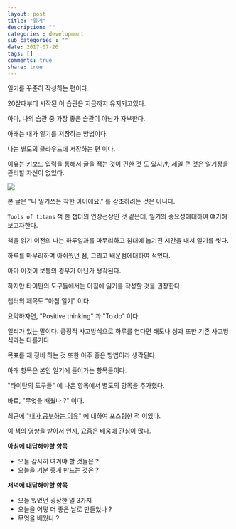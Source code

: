 ```yaml
---
layout: post
title: "일기"
description: ""
categories : development
sub_categories : ""
date: 2017-07-26
tags: []
comments: true
share: true
---
```


일기를 꾸준히 작성하는 편이다.

20살때부터 시작된 이 습관은 지금까지 유지되고있다.

  

아마, 나의 습관 중 가장 좋은 습관이 아닌가 자부한다.

아래는 내가 일기를 저장하는 방법이다.

  

나는 별도의 클라우드에 저장하는 편 이다.

이유는 키보드 입력을 통해서 글을 적는 것이 편한 것 도 있지만, 제일 큰 것은 일기장을 관리할 자신이 없었다.

  

  

![](/assets/images/posts/790/275BBC335977E31D275943.JPEG)

  

  

본 글은 "나 일기쓰는 착한 아이에요." 를 강조하려는 것은 아니다.


`Tools of titans` 책 한 챕터의 연장선상인 것 같은데, 일기의 중요성에대하여 얘기해보고자한다.

책을 읽기 이전의 나는 하루일과를 마무리하고 침대에 눕기전 시간을 내서 일기를 썻다.



하루를 마무리하며 아쉬웠던 점, 그리고 배운점에대하여 적었다.

아마 이것이 보통의 경우가 아닌가 생각된다.

  

하지만 타이탄의 도구들에서는 아침에 일기를 작성할 것을 권장한다.

챕터의 제목도 "아침 일기" 이다.

  

요약하자면, "Positive thinking" 과 "To do" 이다.

일리가 있는 말이다. 긍정적 사고방식으로 하루를 연다면 태도나 성과 또한 기존 사고방식과는 다를거다.

목표를 재 정비 하는 것 또한 아주 좋은 방법이라 생각된다.

  

아래 항목은 본인 일기에 들어가는 항목들이다.

"타이탄의 도구들" 에 나온 항목에서 별도의 항목을 추가했다.

  

바로, "무엇을 배웠나 ?" 이다.

최근에 "[내가 공부하는 이유](http://blog.hax0r.info/788)" 에 대하여 포스팅한 적 이있다.

  

이 책의 영향을 받아서 인지, 요즘은 배움에 관심이 많다.

  

  

**아침에 대답해야할 항목**

  

  * 오늘 감사히 여겨야 할 것들은 ?
  * 오늘을 기분 좋게 만드는 것은 ?

  

**저녁에 대답해야할 항목**

  

  * 오늘 있었던 굉장한 일 3가지
  * 오늘을 어떻 더 좋은 날로 만들었나 ?
  * 무엇을 배웠나 ?

  

  


